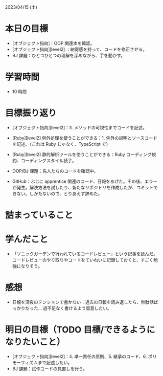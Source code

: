 2023/04/15 (土)

# 本日の目標

- [オブジェクト指向]：OOP 関連本を確認。
- [オブジェクト指向][level2] ：納得感を持って、コードを修正させる。
- BJ 課題：ひとつひとつの理解を深めながら、手を動かす。

# 学習時間

- 10 時間

# 目標振り返り

- [オブジェクト指向][level2]：3. メソッドの可視性までコードを記述。

- [Ruby][level2] 例外処理を使うことができる：1. 例外の説明とソースコードを記述。（これは Ruby じゃなく、TypeScript で）

- [Ruby][level2] 静的解析ツールを使うことができる：Ruby コーディング規約、コーディングスタイル読了。

- OOP/BJ 課題：先人たちのコードを確認中。

- GitHub：ぶじに apprentice 関連のコード、日報をあげた。その後、エラーが発生。解決方法を試したり、新たなリポジトリを作成したが、コミットできない。しかたないので、とりあえず諦めた。

# 詰まっていること

# 学んだこと

- 「ソニックガーデンで行われているコードレビュー」という記事を読んだ。コードレビューのやり取りやコードをていねいに記録しておくと、すごく勉強になりそう。

# 感想

- 日報を深夜のテンションで書かない：過去の日報を読み返したら、無駄話ばっかりだった... 過不足なく書けるよう留意したい。

# 明日の目標（TODO 目標/できるようになりたいこと）

- [オブジェクト指向][level2]：4. 単一責任の原則、5. 継承のコード、6. ポリモーフィズムまで記述したい。
- BJ 課題：試作コードの見直しを行う。
